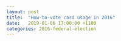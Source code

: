 ```yaml
---
layout: post
title:  "How-to-vote card usage in 2016"
date:   2019-01-06 17:00:00 +1100
categories: 2016-federal-election
---
```

